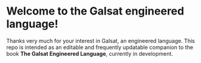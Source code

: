 # Welcome to the Galsat engineered language!

Thanks very much for your interest in Galsat, an engineered language. This repo is intended as an editable and frequently updatable companion to the book **The Galsat Engineered Language**, currently in development.
